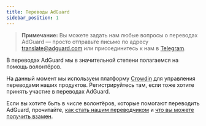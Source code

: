 ```yaml
---
title: Переводы AdGuard
sidebar_position: 1
---
```


> **Примечание:** Вы можете задать нам любые вопросы о переводах AdGuard — просто отправьте письмо по адресу [translate@adguard.com](mailto:translate@adguard.com) или присоединитесь к нам в [Telegram](https://t.me/joinchat/UVYTLcHbr8JmOGIy).

В переводах AdGuard мы в значительной степени полагаемся на помощь волонтёров.

На данный момент мы используем платформу [Crowdin](https://crowdin.com/) для управления переводами наших продуктов. Регистрируйтесь там, если тоже хотите принять участие в переводах AdGuard.

Если вы хотите быть в числе волонтёров, которые помогают переводить AdGuard, прочитайте, [как стать нашим переводчиком](../become-translator) и [что вы можете получить взамен](../rewards).